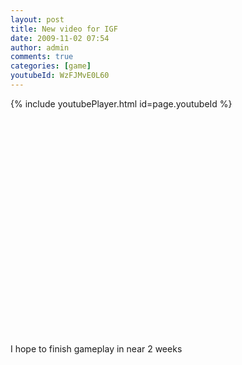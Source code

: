 ```yaml
---
layout: post
title: New video for IGF
date: 2009-11-02 07:54
author: admin
comments: true
categories: [game]
youtubeId: WzFJMvE0L60
---
```


{% include youtubePlayer.html id=page.youtubeId %}

<object width="425" height="344"><param name="movie" value="//www.youtube.com/v/IR-AKwOS4a4&hl=en&fs=1&"></param><param name="allowFullScreen" value="true"></param><param name="allowscriptaccess" value="always"></param><embed src="//www.youtube.com/v/IR-AKwOS4a4&hl=en&fs=1&" type="application/x-shockwave-flash" allowscriptaccess="always" allowfullscreen="true" width="425" height="344"></embed></object><br /><br />I hope to finish gameplay in near 2 weeks
